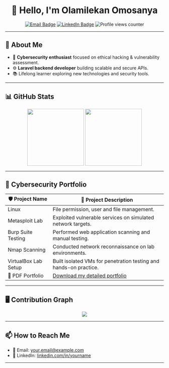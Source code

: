 <h1 align="center">👋 Hello, I'm Olamilekan Omosanya</h1>

<p align="center">
  <a href="mailto:your.email@example.com"><img src="https://img.shields.io/badge/Email-D14836?style=for-the-badge&logo=gmail&logoColor=white" alt="Email Badge"></a>
  <a href="https://linkedin.com/in/yourname"><img src="https://img.shields.io/badge/LinkedIn-0077B5?style=for-the-badge&logo=linkedin&logoColor=white" alt="LinkedIn Badge"></a>
  <img src="https://komarev.com/ghpvc/?username=olamilekan13&style=for-the-badge" alt="Profile views counter">
</p>

---

## 💼 About Me

- 🔐 **Cybersecurity enthusiast** focused on ethical hacking & vulnerability assessment.
- ⚙️ **Laravel backend developer** building scalable and secure APIs.
- 📚 Lifelong learner exploring new technologies and security tools.

---

## 📊 GitHub Stats

<p align="center">
  <img height="180em" src="https://github-readme-stats.vercel.app/api?username=olamilekan13&show_icons=true&hide_border=true&count_private=true&include_all_commits=true" />
  <img height="180em" src="https://github-readme-stats.vercel.app/api/top-langs/?username=olamilekan13&layout=compact&hide_border=true&langs_count=8"/>
</p>

---

## 📂 Cybersecurity Portfolio

| 🛡️ **Project Name**         | 📃 **Project Description**                                          |
|-----------------------------|--------------------------------------------------------------------|
| Linux                       | File permission, user and file management.                         |
| Metasploit Lab              | Exploited vulnerable services on simulated network targets.        |
| Burp Suite Testing          | Performed web application scanning and manual testing.             |
| Nmap Scanning               | Conducted network reconnaissance on lab environments.              |
| VirtualBox Lab Setup        | Built isolated VMs for penetration testing and hands-on practice.  |
| 📄 PDF Portfolio            | [Download my detailed portfolio](./CybersecurityPortfolio.pdf)     |

---

## 🖥️ Contribution Graph

<p align="center">
  <img src="https://github-readme-activity-graph.vercel.app/graph?username=olamilekan13&theme=react-dark&hide_border=true">
</p>

---

## 📫 How to Reach Me

- 📧 Email: your.email@example.com  
- 💼 LinkedIn: [linkedin.com/in/yourname](https://linkedin.com/in/yourname)

---

<!--
**olamilekan13/olamilekan13** is a ✨ special ✨ repository because its `README.md` appears on your GitHub profile.
-->
